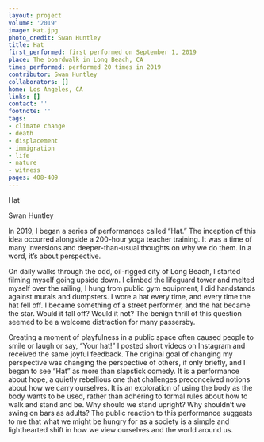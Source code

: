 ```yaml
---
layout: project
volume: '2019'
image: Hat.jpg
photo_credit: Swan Huntley
title: Hat
first_performed: first performed on September 1, 2019
place: The boardwalk in Long Beach, CA
times_performed: performed 20 times in 2019
contributor: Swan Huntley
collaborators: []
home: Los Angeles, CA
links: []
contact: ''
footnote: ''
tags:
- climate change
- death
- displacement
- immigration
- life
- nature
- witness
pages: 408-409
---
```



Hat

Swan Huntley

In 2019, I began a series of performances called “Hat.” The inception of this idea occurred alongside a 200-hour yoga teacher training. It was a time of many inversions and deeper-than-usual thoughts on why we do them. In a word, it’s about perspective.

On daily walks through the odd, oil-rigged city of Long Beach, I started filming myself going upside down. I climbed the lifeguard tower and melted myself over the railing, I hung from public gym equipment, I did handstands against murals and dumpsters. I wore a hat every time, and every time the hat fell off. I became something of a street performer, and the hat became the star. Would it fall off? Would it not? The benign thrill of this question seemed to be a welcome distraction for many passersby.

Creating a moment of playfulness in a public space often caused people to smile or laugh or say, “Your hat!” I posted short videos on Instagram and received the same joyful feedback. The original goal of changing my perspective was changing the perspective of others, if only briefly, and I began to see “Hat” as more than slapstick comedy. It is a performance about hope, a quietly rebellious one that challenges preconceived notions about how we carry ourselves. It is an exploration of using the body as the body wants to be used, rather than adhering to formal rules about how to walk and stand and be. Why should we stand upright? Why shouldn’t we swing on bars as adults? The public reaction to this performance suggests to me that what we might be hungry for as a society is a simple and lighthearted shift in how we view ourselves and the world around us.
